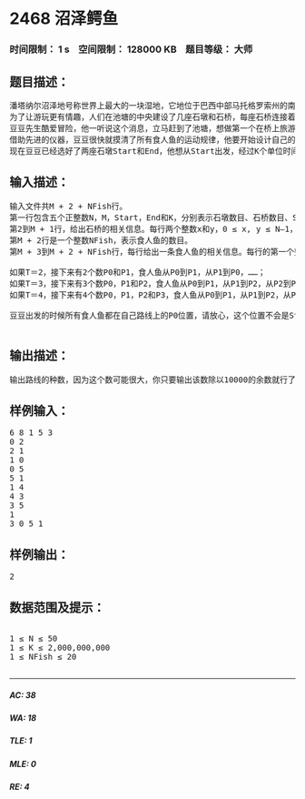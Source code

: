 # 2468 沼泽鳄鱼   
### 时间限制： 1 s&nbsp;&nbsp;&nbsp;&nbsp;空间限制： 128000 KB&nbsp;&nbsp;&nbsp;&nbsp;题目等级： 大师  
## 题目描述：  

<pre>
潘塔纳尔沼泽地号称世界上最大的一块湿地，它地位于巴西中部马托格罗索州的南部地区。每当雨季来临，这里碧波荡漾、生机盎然，引来不少游客。
为了让游玩更有情趣，人们在池塘的中央建设了几座石墩和石桥，每座石桥连接着两座石墩，且每两座石墩之间至多只有一座石桥。这个景点造好之后一直没敢对外开放，原因是池塘里有不少危险的食人鱼。
豆豆先生酷爱冒险，他一听说这个消息，立马赶到了池塘，想做第一个在桥上旅游的人。虽说豆豆爱冒险，但也不敢拿自己的性命开玩笑，于是他开始了仔细的实地勘察，并得到了一些惊人的结论：食人鱼的行进路线有周期性，这个周期只可能是2，3或者4个单位时间。每个单位时间里，食人鱼可以从一个石墩游到另一个石墩。每到一个石墩，如果上面有人它就会实施攻击，否则继续它的周期运动。如果没有到石墩，它是不会攻击人的。
借助先进的仪器，豆豆很快就摸清了所有食人鱼的运动规律，他要开始设计自己的行动路线了。每个单位时间里，他只可以沿着石桥从一个石墩走到另一个石墩，而不可以停在某座石墩上不动，因为站着不动还会有其它危险。如果豆豆和某条食人鱼在同一时刻到达了某座石墩，就会遭到食人鱼的袭击，他当然不希望发生这样的事情。
现在豆豆已经选好了两座石墩Start和End，他想从Start出发，经过K个单位时间后恰好站在石墩End上。假设石墩可以重复经过（包括Start和End），他想请你帮忙算算，这样的路线共有多少种（当然不能遭到食人鱼的攻击
</pre>
  
  
## 输入描述：  

<pre>
输入文件共M + 2 + NFish行。
第一行包含五个正整数N，M，Start，End和K，分别表示石墩数目、石桥数目、Start石墩和End石墩的编号和一条路线所需的单位时间。石墩用0到N–1的整数编号。
第2到M + 1行，给出石桥的相关信息。每行两个整数x和y，0 ≤ x, y ≤ N–1，表示这座石桥连接着编号为x和y的两座石墩。
第M + 2行是一个整数NFish，表示食人鱼的数目。
第M + 3到M + 2 + NFish行，每行给出一条食人鱼的相关信息。每行的第一个整数是T，T = 2，3或4，表示食人鱼的运动周期。接下来有T个数，表示一个周期内食人鱼的行进路线。

如果T＝2，接下来有2个数P0和P1，食人鱼从P0到P1，从P1到P0，……；
如果T＝3，接下来有3个数P0，P1和P2，食人鱼从P0到P1，从P1到P2，从P2到P0，……；
如果T＝4，接下来有4个数P0，P1，P2和P3，食人鱼从P0到P1，从P1到P2，从P2到P3，从P3到P0，……。

豆豆出发的时候所有食人鱼都在自己路线上的P0位置，请放心，这个位置不会是Start石墩。
 
</pre>
  
  
## 输出描述：  

<pre>
输出路线的种数，因为这个数可能很大，你只要输出该数除以10000的余数就行了。
</pre>
  
  
## 样例输入：  

<pre>
6 8 1 5 3
0 2
2 1
1 0
0 5
5 1
1 4
4 3
3 5
1
3 0 5 1
</pre>
  
  
## 样例输出：  

<pre>
2
</pre>
  
  
## 数据范围及提示：  

<pre>

1 ≤ N ≤ 50
1 ≤ K ≤ 2,000,000,000
1 ≤ NFish ≤ 20

</pre>
  
  
***  

##### AC: 38  
##### WA: 18  
##### TLE: 1  
##### MLE: 0  
##### RE: 4  
